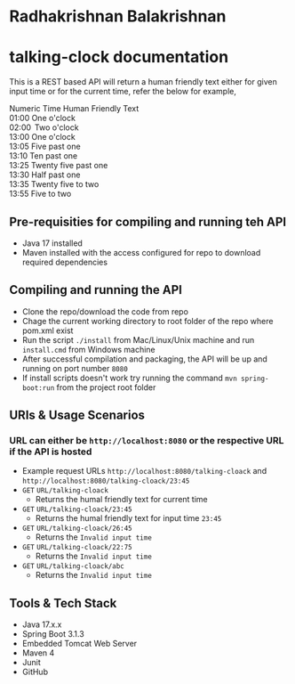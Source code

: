 # Radhakrishnan Balakrishnan

# talking-clock documentation
This is a REST based API will return a human friendly text either for given input time or for the current time, refer the below for example,

Numeric Time     Human Friendly Text\
01:00            One o'clock\
02:00            Two o'clock\
13:00            One o'clock\
13:05            Five past one\
13:10            Ten past one\
13:25            Twenty five past one\
13:30            Half past one\
13:35            Twenty five to two\
13:55            Five to two

## Pre-requisities for compiling and running teh API
* Java 17 installed
* Maven installed with the access configured for repo to download required dependencies

## Compiling and running the API
* Clone the repo/download the code from repo
* Chage the current working directory to root folder of the repo where pom.xml exist
* Run the script `./install` from Mac/Linux/Unix machine and run `install.cmd` from Windows machine
* After successful compilation and packaging, the API will be up and running on port number `8080` 
* If install scripts doesn't work try running the command `mvn spring-boot:run` from the project root folder

## URIs & Usage Scenarios
### URL can either be `http://localhost:8080` or the respective URL if the API is hosted
* Example request URLs `http://localhost:8080/talking-cloack` and `http://localhost:8080/talking-cloack/23:45`
* `GET` `URL/talking-cloack`
  * Returns the humal friendly text for current time
* `GET` `URL/talking-cloack/23:45`
  * Returns the humal friendly text for input time `23:45`
* `GET` `URL/talking-cloack/26:45`
  * Returns the `Invalid input time`
* `GET` `URL/talking-cloack/22:75`
  * Returns the `Invalid input time`
* `GET` `URL/talking-cloack/abc`
  * Returns the `Invalid input time`


## Tools & Tech Stack
* Java 17.x.x
* Spring Boot 3.1.3
* Embedded Tomcat Web Server
* Maven 4
* Junit
* GitHub
